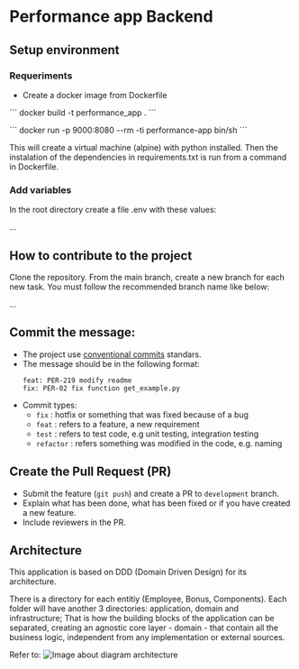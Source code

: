 # Performance app Backend

## Setup environment

### Requeriments

- Create a docker image from Dockerfile

´´´
docker build -t performance_app .
´´´

´´´
docker run -p 9000:8080 --rm -ti performance-app bin/sh
´´´

This will create a virtual machine (alpine) with python installed. Then the instalation of the dependencies in requirements.txt is run from a command in Dockerfile.

### Add variables

In the root directory create a file .env with these values:

...

## How to contribute to the project

Clone the repository. 
From the main branch, create a new branch for each new task. 
You must follow the recommended branch name like below: 

...


## Commit the message: 

- The project use [conventional commits](https://www.conventionalcommits.org/en/v1.0.0/) standars.
- The message should be in the following format: 
    ``` 
    feat: PER-219 modify readme 
    fix: PER-02 fix function get_example.py
    ```
- Commit types:
    - `fix` : hotfix or something that was fixed because of a bug
    - `feat` : refers to a feature, a new requirement
    - `test` : refers to test code, e.g unit testing, integration testing
    - `refactor` : refers something was modified in the code, e.g. naming

## Create the Pull Request (PR)

- Submit the feature (`git push`) and create a PR to `development` branch.
- Explain what has been done, what has been fixed or if you have created a new feature.
- Include reviewers in the PR.

## Architecture
This application is based on DDD (Domain Driven Design) for its architecture. 

There is a directory for each entitiy (Employee, Bonus, Components). Each folder will have another 3 directories: application, domain and infrastructure; That is how the building blocks of the application can be separated, creating an agnostic core layer - domain - that contain all the business logic, independent from any implementation or external sources.

Refer to:
![Image about diagram architecture](https://wata.es/wp-content/uploads/2021/05/diagrama-arquitectura-hexagonal-wata-factory-1024x796.png)